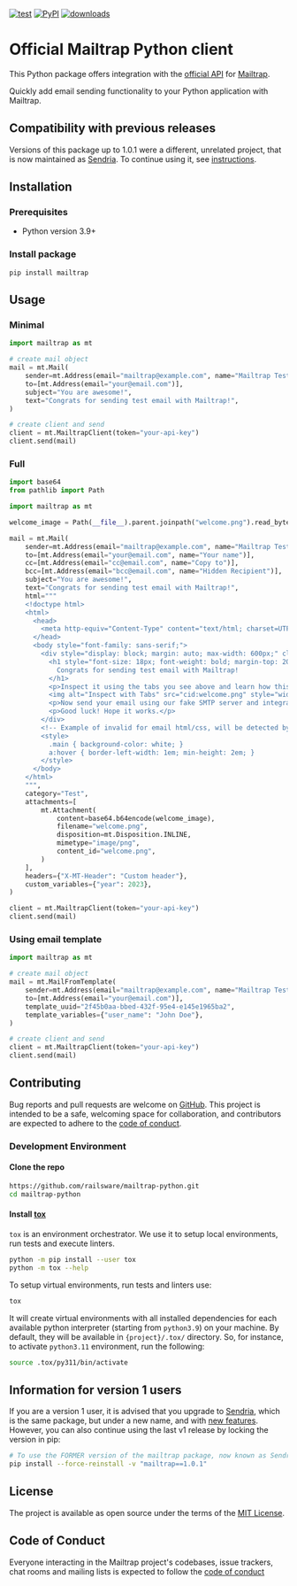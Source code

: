 [![test](https://github.com/railsware/mailtrap-python/actions/workflows/main.yml/badge.svg)](https://github.com/railsware/mailtrap-python/actions/workflows/main.yml)
[![PyPI](https://shields.io/pypi/v/mailtrap)](https://pypi.org/project/mailtrap/)
[![downloads](https://shields.io/pypi/dm/mailtrap)](https://pypi.org/project/mailtrap/)


# Official Mailtrap Python client

This Python package offers integration with the [official API](https://api-docs.mailtrap.io/) for [Mailtrap](https://mailtrap.io).

Quickly add email sending functionality to your Python application with Mailtrap.

## Compatibility with previous releases

Versions of this package up to 1.0.1 were a different, unrelated project, that is now maintained as [Sendria](https://github.com/msztolcman/sendria). To continue using it, see [instructions](#information-for-version-1-users).

## Installation

### Prerequisites

- Python version 3.9+

### Install package

```text
pip install mailtrap
```

## Usage

### Minimal

```python
import mailtrap as mt

# create mail object
mail = mt.Mail(
    sender=mt.Address(email="mailtrap@example.com", name="Mailtrap Test"),
    to=[mt.Address(email="your@email.com")],
    subject="You are awesome!",
    text="Congrats for sending test email with Mailtrap!",
)

# create client and send
client = mt.MailtrapClient(token="your-api-key")
client.send(mail)
```

### Full

```python
import base64
from pathlib import Path

import mailtrap as mt

welcome_image = Path(__file__).parent.joinpath("welcome.png").read_bytes()

mail = mt.Mail(
    sender=mt.Address(email="mailtrap@example.com", name="Mailtrap Test"),
    to=[mt.Address(email="your@email.com", name="Your name")],
    cc=[mt.Address(email="cc@email.com", name="Copy to")],
    bcc=[mt.Address(email="bcc@email.com", name="Hidden Recipient")],
    subject="You are awesome!",
    text="Congrats for sending test email with Mailtrap!",
    html="""
    <!doctype html>
    <html>
      <head>
        <meta http-equiv="Content-Type" content="text/html; charset=UTF-8">
      </head>
      <body style="font-family: sans-serif;">
        <div style="display: block; margin: auto; max-width: 600px;" class="main">
          <h1 style="font-size: 18px; font-weight: bold; margin-top: 20px">
            Congrats for sending test email with Mailtrap!
          </h1>
          <p>Inspect it using the tabs you see above and learn how this email can be improved.</p>
          <img alt="Inspect with Tabs" src="cid:welcome.png" style="width: 100%;">
          <p>Now send your email using our fake SMTP server and integration of your choice!</p>
          <p>Good luck! Hope it works.</p>
        </div>
        <!-- Example of invalid for email html/css, will be detected by Mailtrap: -->
        <style>
          .main { background-color: white; }
          a:hover { border-left-width: 1em; min-height: 2em; }
        </style>
      </body>
    </html>
    """,
    category="Test",
    attachments=[
        mt.Attachment(
            content=base64.b64encode(welcome_image),
            filename="welcome.png",
            disposition=mt.Disposition.INLINE,
            mimetype="image/png",
            content_id="welcome.png",
        )
    ],
    headers={"X-MT-Header": "Custom header"},
    custom_variables={"year": 2023},
)

client = mt.MailtrapClient(token="your-api-key")
client.send(mail)
```

### Using email template

```python
import mailtrap as mt

# create mail object
mail = mt.MailFromTemplate(
    sender=mt.Address(email="mailtrap@example.com", name="Mailtrap Test"),
    to=[mt.Address(email="your@email.com")],
    template_uuid="2f45b0aa-bbed-432f-95e4-e145e1965ba2",
    template_variables={"user_name": "John Doe"},
)

# create client and send
client = mt.MailtrapClient(token="your-api-key")
client.send(mail)
```

## Contributing

Bug reports and pull requests are welcome on [GitHub](https://github.com/railsware/mailtrap-python). This project is intended to be a safe, welcoming space for collaboration, and contributors are expected to adhere to the [code of conduct](CODE_OF_CONDUCT.md).

### Development Environment

#### Clone the repo

```bash
https://github.com/railsware/mailtrap-python.git
cd mailtrap-python
```

#### Install [tox](https://tox.wiki/en/latest/installation.html)

`tox` is an environment orchestrator. We use it to setup local environments, run tests and execute linters.

```bash
python -m pip install --user tox
python -m tox --help
```

To setup virtual environments, run tests and linters use:

```bash
tox
```

It will create virtual environments with all installed dependencies for each available python interpreter (starting from `python3.9`) on your machine.
By default, they will be available in `{project}/.tox/` directory. So, for instance, to activate `python3.11` environment, run the following:

```bash
source .tox/py311/bin/activate
```

## Information for version 1 users

If you are a version 1 user, it is advised that you upgrade to [Sendria](https://github.com/msztolcman/sendria), which is the same package, but under a new name, and with [new features](https://github.com/msztolcman/sendria#changelog). However, you can also continue using the last v1 release by locking the version in pip:

```sh
# To use the FORMER version of the mailtrap package, now known as Sendria:
pip install --force-reinstall -v "mailtrap==1.0.1"
```

## License

The project is available as open source under the terms of the [MIT License](https://opensource.org/licenses/MIT).

## Code of Conduct

Everyone interacting in the Mailtrap project's codebases, issue trackers, chat rooms and mailing lists is expected to follow the [code of conduct](CODE_OF_CONDUCT.md)
